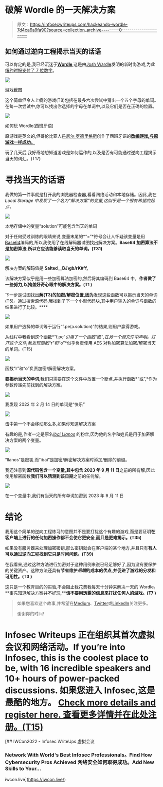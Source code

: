 # 破解 Wordle 的一天解决方案

> 原文：<https://infosecwriteups.com/hackeando-wordle-7d4ca6a9fa90?source=collection_archive---------0----------------------->

## 如何通过逆向工程揭示当天的话语

可以肯定的是,我已经沉迷于[**Wordle**](https://wordle.danielfrg.com/),这是由[Josh Wardle](https://twitter.com/powerlanguish?lang=es)发明的新时尚游戏,为此[纽约时报支付了 7 位数字](https://www.xataka.com/videojuegos/the-new-york-times-compra-wordle-cantidad-que-supera-ligeramente-siete-cifras)。

![](img/54ab87e040f5e45b6964024c64b2d21c.png)

游戏截图

这个简单但令人上瘾的游戏(T8)包括在最多六次尝试中猜出一个五个字母的单词。在每一次尝试中,你可以找出你选择的字母在单词中,以及它们是否在正确的位置。

![](img/71608701c663573ae915aaba1864cf5f.png)

如何玩 Wordle(西班牙语)

原游戏是英文的,但哥伦比亚人[丹尼尔·罗德里格斯](https://twitter.com/danielfrg)创作了西班牙语的[**改编游戏,与原游戏一样成功。**](https://www.xataka.com/videojuegos/habla-daniel-rodriguez-creador-wordle-espanol-asi-adapto-dos-tardes-juego-online-moda)

玩了几天后,我好奇地想知道游戏是如何运作的,以及是否有可能通过逆向工程揭示当天的词汇。(T17)

# 寻找当天的话语

我做的第一件事就是打开我的浏览器检查器,看看网络活动和本地存储。因此,我在*Local Storage* **中发现了一个名为*“解决方案”*的变量,这似乎是一个很有希望的起点。**

![](img/e51b59b2a2b63d3e8db6bdcd806ac55b.png)

本地存储中的变量“solution”可能包含当天的单词

对于任何受过训练的眼睛来说,变量末尾的*“=”*符号会让人怀疑该变量是用[Base64](https://es.wikipedia.org/wiki/Base64)编码的,所以我使用了在线解码器试图找出解决方案。**Base64 加密算法不是加密算法,所以它应该能够读取当天的单词。(T31)**

![](img/21d40e9fd3839c89716865c4c32b3b18.png)

解决方案的解码值是 **Salted__BJ\gb/rK#'f,**

该解决方案似乎是用一些加密算法加密的,然后将其编码到 Base64 中。**作者做了一些努力,以掩盖好奇心眼中的解决方案。(T1 )**

下一步是试图找出**解(T3)的加密/解密位置,因为**发现这些函数可以揭示当天的单词(T5)。通过搜索源代码,我找到了下一个小型代码块,其中用户输入的单词与函数的结果进行了比较。****

![](img/a8752b49b95932f5948fc5610111d801.png)

如果用户选择的单词等于运行“f.pe(a.solution)”的结果,则用户赢得游戏。

从线程中我看到这个函数*“f.pe”*引用了一个函数*“或”*,在另一个源文件中声明。打开这个文件,我发现函数*“r”*和*“o”*似乎负责使用 AES 对称加密算法加密/解密当天的单词。(T15)

![](img/1446683c49fc780c741892ef210ed5a8.png)

函数“r”和“o”负责加密/解密解决方案。

**要揭示当天的单词**,我们只需要在这个文件中放置一个断点,并执行函数*“或”,*作为参数传递先前找到的解决方案。

![](img/047867c0cac8e352e0b4abc35aa41447.png)

我发现 2022 年 2 月 14 日的单词是“快乐”

![](img/e47c8fa01fe817504d21e6b7fc463fe5.png)

击中第一个不会移动那么多,如果你知道解决方案

有趣的是,作者一定是原名[*Ibai Llanos*](https://twitter.com/IbaiLlanos) 的粉丝,因为他的名字和姓氏是用于加密解决方案的两个变量。

![](img/a77b0d1f533143b90734b36622fcf8a9.png)

“llanos”是密钥,而“ibai”是加密/解密解决方案时添加/删除的前缀。

我还注意到**源代码包含一个变量,其中包含 2023 年 9 月 11 日**之前的所有解,因此使用解密函数**我们可以猜测到该日期**之前的任何解。

![](img/f379e5fa24bc87fb9c1139e567244a0d.png)

在一个变量中,我们有当天的所有单词加密到 2023 年 9 月 11 日

# 结论

我用这个简单的逆向工程练习的意图并不是要打扰这个有趣的游戏,而是要证明**在客户端上进行的任何加密操作都不会使它更安全,而只是更难揭示。(T35)**

如果没有服务器来处理加密密钥,那么密钥就会在客户端的某个地方,并且只有**有人可以通过逆向工程找到它只是时间问题。(T39)**

在我看来,通过这种方法进行加密对于这种用例来说已经足够好了,因为没有要保护的关键资产。这种方法还具有**节省维护*后端*的成本的优点,并促进了游戏的分发和可用性。(T3 )**

这只是一个教育目的的实验,不会阻止我花费我每天十分钟来解决一天的 Wordle。**事先知道解决方案并不好玩,****请不要用透露的信息来打扰任何人的游戏。(T7 )**

> 如果您喜欢这个故事,并希望在[Medium](https://medium.com/@h_martos)、[Twitter](https://twitter.com/h_martos)或[LinkedIn](https://www.linkedin.com/in/hector-martos-gomez/)关注更多。
> 
> 谢谢你的时间!

# Infosec Writeups 正在组织其首次虚拟会议和网络活动。If you’re into Infosec, this is the coolest place to be, with 16 incredible speakers and 10+ hours of power-packed discussions. 如果您进入 Infosec,这是最酷的地方。 [Check more details and register here. 查看更多详情并在此处注册。(T15)](https://iwcon.live/)

[](https://iwcon.live/) [## IWCon2022 - Infosec WriteUps 虚拟会议

### Network With World's Best Infosec Professionals。Find How Cybersecurity Pros Achieved 网络安全如何取得成功。Add New Skills to Your...

iwcon.live](https://iwcon.live/)